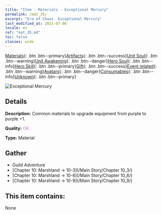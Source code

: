 ```yaml
---
title: "Item - Materials - Exceptional Mercury"
permalink: /mat_35/
excerpt: "Era of Chaos  Exceptional Mercury"
last_modified_at: 2021-07-06
locale: en
ref: "mat_35.md"
toc: false
classes: wide
---
```

 [Materials](/Items/){: .btn .btn--primary}[Artifacts](/Items/Artifacts/){: .btn .btn--success}[Unit Soul](/Items/UnitSoul/){: .btn .btn--warning}[Unit Awakening](/Items/UnitAwakening/){: .btn .btn--danger}[Hero Soul](/Items/HeroSoul/){: .btn .btn--info}[Hero Skill](/Items/HeroSkill/){: .btn .btn--primary}[Gift](/Items/Gift/){: .btn .btn--success}[Event related](/Items/Events/){: .btn .btn--warning}[Avatars](/Items/Avatars/){: .btn .btn--danger}[Consumables](/Items/Consumables/){: .btn .btn--info}[Unknown](/Items/Unknown/){: .btn .btn--primary}

 ![Exceptional Mercury](/images/t/i_cailiao_shuiyin2.png)

## Details
 **Description:** Common materials to upgrade equipment from purple to purple +1.

 **Quality:** <span style="color: #DA70D6">OK</span>

 **Type:** Material

## Gather

*    Guild Adventure 
*    [Chapter 10: Marshland -> 10-3](/Main Story/Chapter 10_3/) 
*    [Chapter 10: Marshland -> 10-6](/Main Story/Chapter 10_6/) 
*    [Chapter 10: Marshland -> 10-9](/Main Story/Chapter 10_9/) 

## This item contains:

  None

